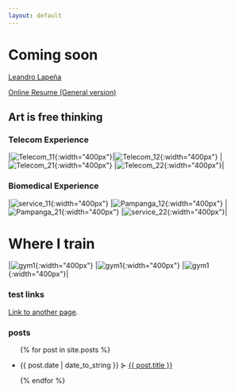 ```yaml
---
layout: default
---
```


# Coming soon

[Leandro Lapeña](https://github.com/kdzmcqn)

[Online Resume (General version)](https://registry.jsonresume.org/kdzmcqn)

## Art is free thinking

### Telecom Experience

|![Telecom_11](assets/img/telecom_11.jpg){:width="400px"}|![Telecom_12](assets/img/telecom_12.jpg){:width="400px"} |![Telecom_21](assets/img/telecom_21.jpg){:width="400px"} |![Telecom_22](assets/img/telecom_22.jpg){:width="400px"}|

### Biomedical Experience

|![service_11](assets/img/service_11.jpg){:width="400px"} |![Pampanga_12](assets/img/Pampanga_12.jpg){:width="400px"} |![Pampanga_21](assets/img/Pampanga_21.jpg){:width="400px"} |![service_22](assets/img/service_22.jpg){:width="400px"}|

# Where I train

|![gym1](assets/img/gym3.jpg){:width="400px"} |![gym1](assets/img/gym1.jpg){:width="400px"} |![gym1](assets/img/gym2.jpg){:width="400px"}|

### test links

[Link to another page](./another-page.html).

### posts

<ul>
  {% for post in site.posts %}
    <li>
      <p>{{ post.date | date_to_string }} &#8881; <a href="{{ post.url }}">{{ post.title }}</a></p>
    </li>
  {% endfor %}
</ul>
